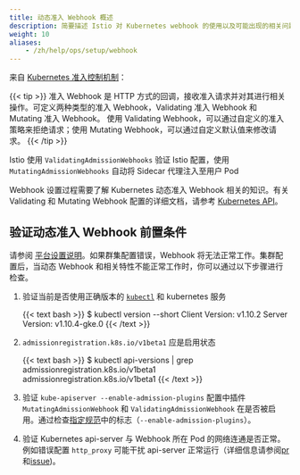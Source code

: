 ```yaml
---
title: 动态准入 Webhook 概述
description: 简要描述 Istio 对 Kubernetes webhook 的使用以及可能出现的相关问题。
weight: 10
aliases:
    - /zh/help/ops/setup/webhook
---
```


来自 [Kubernetes 准入控制机制](https://kubernetes.io/docs/reference/access-authn-authz/extensible-admission-controllers/)：

{{< tip >}}
准入 Webhook 是 HTTP 方式的回调，接收准入请求并对其进行相关操作。可定义两种类型的准入 Webhook，Validating 准入 Webhook 和 Mutating 准入 Webhook。 使用 Validating Webhook，可以通过自定义的准入策略来拒绝请求；使用 Mutating Webhook，可以通过自定义默认值来修改请求。
{{< /tip >}}

Istio 使用 `ValidatingAdmissionWebhooks` 验证 Istio 配置，使用 `MutatingAdmissionWebhooks` 自动将 Sidecar 代理注入至用户 Pod

Webhook 设置过程需要了解 Kubernetes 动态准入 Webhook 相关的知识。有关 Validating 和 Mutating Webhook 配置的详细文档，请参考 [Kubernetes API](https://kubernetes.io/docs/reference/generated/kubernetes-api/v1.11/)。

## 验证动态准入 Webhook 前置条件

请参阅 [平台设置说明](/zh/docs/setup/platform-setup/)。如果群集配置错误，Webhook 将无法正常工作。集群配置后，当动态 Webhook 和相关特性不能正常工作时，你可以通过以下步骤进行检查。

1. 验证当前是否使用正确版本的 [`kubectl`](https://kubernetes.io/docs/tasks/tools/install-kubectl/) 和 kubernetes 服务

    {{< text bash >}}
    $ kubectl version --short
    Client Version: v1.10.2
    Server Version: v1.10.4-gke.0
    {{< /text >}}

2. `admissionregistration.k8s.io/v1beta1` 应是启用状态

    {{< text bash >}}
    $ kubectl api-versions | grep admissionregistration.k8s.io/v1beta1
    admissionregistration.k8s.io/v1beta1
    {{< /text >}}

3. 验证 `kube-apiserver --enable-admission-plugins` 配置中插件 `MutatingAdmissionWebhook` 和 `ValidatingAdmissionWebhook` 在是否被启用。通过检查[指定规范](/zh/docs/setup/install/kubernetes/#prerequisites)中的标志（`--enable-admission-plugins`）。

4. 验证 Kubernetes api-server 与 Webhook 所在 Pod 的网络连通是否正常。例如错误配置 `http_proxy` 可能干扰 api-server 正常运行（详细信息请参阅[pr](https://github.com/kubernetes/kubernetes/pull/58698#discussion_r163879443)和[issue](https://github.com/kubernetes/kubeadm/issues/666))。
